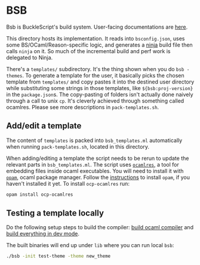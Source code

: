 # BSB

Bsb is BuckleScript's build system. User-facing documentations are [here](https://bucklescript.github.io/docs/en/build-overview.html).

This directory hosts its implementation. It reads into `bsconfig.json`, uses some BS/OCaml/Reason-specific logic, and generates a [ninja](https://ninja-build.org) build file then calls `ninja` on it. So much of the incremental build and perf work is delegated to Ninja.

There's a `templates/` subdirectory. It's the thing shown when you do `bsb -themes`. To generate a template for the user, it basically picks the chosen template from `templates/` and copy pastes it into the destined user directory while substituting some strings in those templates, like `${bsb:proj-version}` in the `package.json`s. The copy-pasting of folders isn't actually done naively through a call to unix `cp`. It's cleverly achieved through something called ocamlres. Please see more descriptions in `pack-templates.sh`.

## Add/edit a template

The content of `templates` is packed into `bsb_templates.ml` automatically when running `pack-templates.sh`, located in this directory.

When adding/editing a template the script needs to be rerun to update the relevant parts in `bsb_templates.ml`. The script uses [`ocamlres`](https://github.com/OCamlPro/ocp-ocamlres), a tool for embedding files inside ocaml executables. You will need to install it with [`opam`](https://opam.ocaml.org/doc/Install.html), ocaml package manager. Follow the [instructions](https://opam.ocaml.org/doc/Install.html) to install `opam`, if you haven't installed it yet. To install `ocp-ocamlres` run:

```sh
opam install ocp-ocamlres
```

## Testing a template locally

Do the following setup steps to build the compiler: [build ocaml compiler](https://github.com/BuckleScript/bucklescript/blob/master/CONTRIBUTING.md#build-the-vendored-ocaml-compiler) and [build everything in dev mode](https://github.com/BuckleScript/bucklescript/blob/master/CONTRIBUTING.md#build-everything-in-dev-mode-using-vendored-compiler).

The built binaries will end up under `lib` where you can run local `bsb`:

```sh
./bsb -init test-theme -theme new_theme
```
